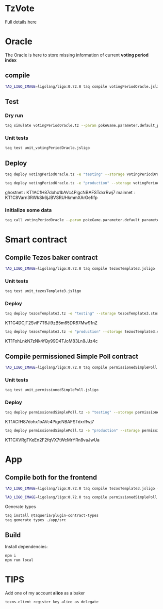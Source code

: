 # TzVote

[logo]: https://i.imgflip.com/r56sp.jpg?a456398 "Vote"

[Full details here](https://hackmd.io/EBB3pObiT5y5eJs4tPQjXQ?view)

# Oracle

The Oracle is here to store missing information of current **voting period index**

## compile

```bash
TAQ_LIGO_IMAGE=ligolang/ligo:0.72.0 taq compile votingPeriodOracle.jsligo
```

## Test

### Dry run

```bash
taq simulate votingPeriodOracle.tz --param pokeGame.parameter.default_parameter.tz  --sender alice --protocol nairobi
```

### Unit tests

```bash
taq test unit_votingPeriodOracle.jsligo
```

## Deploy

```bash
taq deploy votingPeriodOracle.tz -e "testing" --storage votingPeriodOracle.storage.ghostnet.tz
```

```bash
taq deploy votingPeriodOracle.tz -e "production" --storage votingPeriodOracle.storage.mainnet.tz
```

ghostnet : KT1ACfH87dohx1bAVc4PigcNBAFSTdxrRwj7
mainnet : KT1C8Varn3RWkSk6jJBVSRUHkmmXArGefifp

### initialize some data

```bash
taq call votingPeriodOracle --param pokeGame.parameter.default_parameter.tz  -e testing
```

# Smart contract

## Compile Tezos baker contract

```bash
TAQ_LIGO_IMAGE=ligolang/ligo:0.72.0 taq compile tezosTemplate3.jsligo
```

### Unit tests

```bash
taq test unit_tezosTemplate3.jsligo
```

### Deploy

```bash
taq deploy tezosTemplate3.tz -e "testing" --storage tezosTemplate3.storage.ghostnet.tz
```

KT1G4DCjT2SviF7T6Ji9zB5m65DR67Mw91nZ

```bash
taq deploy tezosTemplate3.tz -e "production" --storage tezosTemplate3.storage.mainnet.tz
```

KT1FohLnkN7zNk4fQy99D4TJoM83Ln8JJz4c

## Compile permissioned Simple Poll contract

```bash
TAQ_LIGO_IMAGE=ligolang/ligo:0.72.0 taq compile permissionedSimplePoll.jsligo
```

### Unit tests

```bash
taq test unit_permissionedSimplePoll.jsligo
```

### Deploy

```bash
taq deploy permissionedSimplePoll.tz -e "testing" --storage permissionedSimplePoll.storage.ghostnet.tz
```

KT1ACfH87dohx1bAVc4PigcNBAFSTdxrRwj7

```bash
taq deploy permissionedSimplePoll.tz -e "production" --storage permissionedSimplePoll.storage.mainnet.tz
```

KT1CXVRgTKeEn2F2fqVX7tWcMrYRn8vaJwUa

# App

## Compile both for the frontend

```bash
TAQ_LIGO_IMAGE=ligolang/ligo:0.72.0 taq compile tezosTemplate3.jsligo --json && mv artifacts/tezosTemplate3.json ./app/src/contracttemplates/

TAQ_LIGO_IMAGE=ligolang/ligo:0.72.0 taq compile permissionedSimplePoll.jsligo --json && mv artifacts/permissionedSimplePoll.json ./app/src/contracttemplates/
```

Generate types

```bash
taq install @taqueria/plugin-contract-types
taq generate types ./app/src
```

## Build

Install dependencies:

```bash
npm i
npm run local
```

# TIPS

Add one of my account **alice** as a baker

```
tezos-client register key alice as delegate
```
